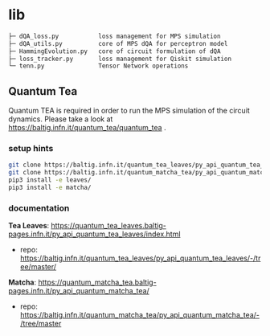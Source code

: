 # lib

```markdown
├─ dQA_loss.py           loss management for MPS simulation
├─ dQA_utils.py          core of MPS dQA for perceptron model
├─ HammingEvolution.py   core of circuit formulation of dQA
├─ loss_tracker.py       loss management for Qiskit simulation
└─ tenn.py               Tensor Network operations
```



## Quantum Tea

Quantum TEA is required in order to run the MPS simulation of the circuit dynamics. Please take a look at https://baltig.infn.it/quantum_tea/quantum_tea .

### setup hints

```bash
git clone https://baltig.infn.it/quantum_tea_leaves/py_api_quantum_tea_leaves.git leaves/
git clone https://baltig.infn.it/quantum_matcha_tea/py_api_quantum_matcha_tea.git matcha/
pip3 install -e leaves/
pip3 install -e matcha/
```

### documentation

**Tea Leaves**: https://quantum_tea_leaves.baltig-pages.infn.it/py_api_quantum_tea_leaves/index.html
* repo: https://baltig.infn.it/quantum_tea_leaves/py_api_quantum_tea_leaves/-/tree/master/

**Matcha**: https://quantum_matcha_tea.baltig-pages.infn.it/py_api_quantum_matcha_tea/
* repo: https://baltig.infn.it/quantum_matcha_tea/py_api_quantum_matcha_tea/-/tree/master
